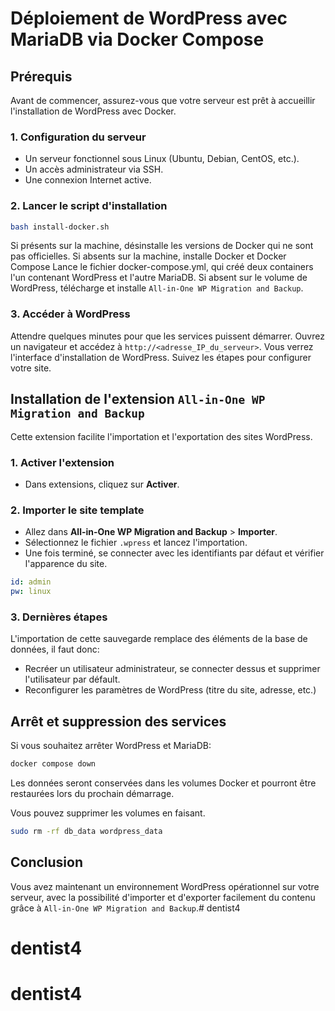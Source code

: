# Déploiement de WordPress avec MariaDB via Docker Compose

## Prérequis
Avant de commencer, assurez-vous que votre serveur est prêt à accueillir l'installation de WordPress avec Docker.

### 1. Configuration du serveur
- Un serveur fonctionnel sous Linux (Ubuntu, Debian, CentOS, etc.).
- Un accès administrateur via SSH.
- Une connexion Internet active.

### 2. Lancer le script d'installation

```bash
bash install-docker.sh
```

Si présents sur la machine, désinstalle les versions de Docker qui ne sont pas officielles.
Si absents sur la machine, installe Docker et Docker Compose
Lance le fichier docker-compose.yml, qui créé deux containers l'un contenant WordPress et l'autre MariaDB.
Si absent sur le volume de WordPress, télécharge et installe `All-in-One WP Migration and Backup`.

### 3. Accéder à WordPress
Attendre quelques minutes pour que les services puissent démarrer.
Ouvrez un navigateur et accédez à `http://<adresse_IP_du_serveur>`.
Vous verrez l'interface d'installation de WordPress.
Suivez les étapes pour configurer votre site.

## Installation de l'extension `All-in-One WP Migration and Backup`

Cette extension facilite l'importation et l'exportation des sites WordPress.

### 1. Activer l'extension
- Dans extensions, cliquez sur **Activer**.

### 2. Importer le site template
- Allez dans **All-in-One WP Migration and Backup** > **Importer**.
- Sélectionnez le fichier `.wpress` et lancez l'importation.
- Une fois terminé, se connecter avec les identifiants par défaut et vérifier l'apparence du site.

```yml
id: admin
pw: linux
```

### 3. Dernières étapes
L'importation de cette sauvegarde remplace des éléments de la base de données, il faut donc:
- Recréer un utilisateur administrateur, se connecter dessus et supprimer l'utilisateur par défault.
- Reconfigurer les paramètres de WordPress (titre du site, adresse, etc.)

## Arrêt et suppression des services
Si vous souhaitez arrêter WordPress et MariaDB:

```bash
docker compose down
```
Les données seront conservées dans les volumes Docker et pourront être restaurées lors du prochain démarrage.

Vous pouvez supprimer les volumes en faisant.
```bash
sudo rm -rf db_data wordpress_data
```

## Conclusion
Vous avez maintenant un environnement WordPress opérationnel sur votre serveur, avec la possibilité d'importer et d'exporter facilement du contenu grâce à `All-in-One WP Migration and Backup`.# dentist4
# dentist4
# dentist4
